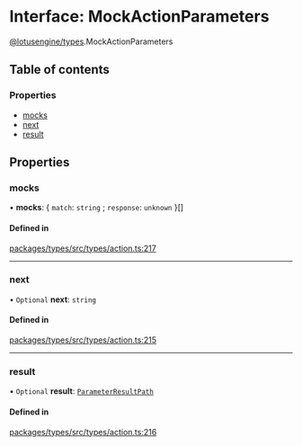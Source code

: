 # Interface: MockActionParameters

[@lotusengine/types](../wiki/@lotusengine.types).MockActionParameters

## Table of contents

### Properties

- [mocks](../wiki/@lotusengine.types.MockActionParameters#mocks)
- [next](../wiki/@lotusengine.types.MockActionParameters#next)
- [result](../wiki/@lotusengine.types.MockActionParameters#result)

## Properties

### mocks

• **mocks**: { `match`: `string` ; `response`: `unknown`  }[]

#### Defined in

[packages/types/src/types/action.ts:217](https://github.com/lotusengine/sdk/blob/f1f5297/packages/types/src/types/action.ts#L217)

___

### next

• `Optional` **next**: `string`

#### Defined in

[packages/types/src/types/action.ts:215](https://github.com/lotusengine/sdk/blob/f1f5297/packages/types/src/types/action.ts#L215)

___

### result

• `Optional` **result**: [`ParameterResultPath`](../wiki/@lotusengine.types#parameterresultpath)

#### Defined in

[packages/types/src/types/action.ts:216](https://github.com/lotusengine/sdk/blob/f1f5297/packages/types/src/types/action.ts#L216)
